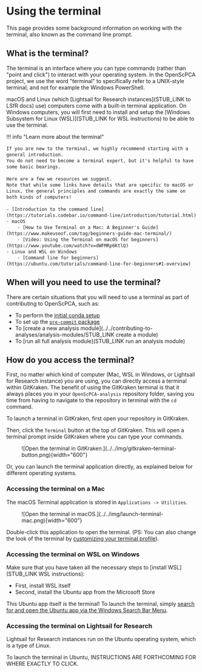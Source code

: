 # Using the terminal

This page provides some background information on working with the terminal, also known as the command line prompt.


## What is the terminal?

The terminal is an interface where you can type commands (rather than "point and click") to interact with your operating system.
In the OpenScPCA project, we use the word "terminal" to specifically refer to a UNIX-style terminal, and not for example the Windows PowerShell.

macOS and Linux (which [Lightsail for Research instances](STUB_LINK to LSfR docs) use) computers come with a built-in terminal application.
On Windows computers, you will first need to install and setup the [Windows Subsystem for Linux (WSL)](STUB_LINK for WSL instructions) to be able to use the terminal.

!!! info "Learn more about the terminal"

    If you are new to the terminal, we highly recommend starting with a general introduction.
    You do not need to become a terminal expert, but it's helpful to have some basic bearings.

    Here are a few we resources we suggest.
    Note that while some links have details that are specific to macOS or Linux, the general principles and commands are exactly the same on both kinds of computers!

    - [Introduction to the command line](https://tutorials.codebar.io/command-line/introduction/tutorial.html)
    - macOS
        - [How to Use Terminal on a Mac: A Beginner's Guide](https://www.makeuseof.com/tag/beginners-guide-mac-terminal/)
        - [Video: Using the Terminal on macOS for beginners](https://www.youtube.com/watch?v=dWFMRp6KtlQ)
    - Linux and WSL on Windows
        - [Command line for beginners](https://ubuntu.com/tutorials/command-line-for-beginners#1-overview)

## When will you need to use the terminal?

There are certain situations that you will need to use a terminal as part of contributing to OpenScPCA, such as:

- To perform the [initial conda setup](../../technical-setup/environment-setup/setup-conda.md)
- To set up the [`pre-commit` package](../../technical-setup/environment-setup/setup-precommit.md)
- To [create a new analysis module](../../contributing-to-analyses/analysis-modules/STUB_LINK create a module)
- To [run all full analysis module](STUB_LINK run an analysis module)

## How do you access the terminal?

First, no matter which kind of computer (Mac, WSL in Windows, or Lightsail for Research instance) you are using, you can directly access a terminal within GitKraken.
The benefit of using the GitKraken terminal is that it always places you in your `OpenScPCA-analysis` repository folder, saving you time from having to navigate to the repository in terminal with the `cd` command.

To launch a terminal in GitKraken, first open your repository in GitKraken.

Then, click the `Terminal` button at the top of GitKraken.
This will open a terminal prompt inside GitKraken where you can type your commands.

<figure markdown="span">
    ![Open the terminal in GitKraken.](../../img/gitkraken-terminal-button.png){width="600"}
</figure>


Or, you can launch the terminal application directly, as explained below for different operating systems.


### Accessing the terminal on a Mac

The macOS Terminal application is stored in `Applications -> Utilities`.

<figure markdown="span">
    ![Open the terminal in macOS.](../../img/launch-terminal-mac.png){width="600"}
</figure>

Double-click this application to open the terminal.
(PS: You can also change the look of the terminal by [customizing your terminal profile](https://support.apple.com/guide/terminal/profiles-change-terminal-windows-trml107/mac)).


### Accessing the terminal on WSL on Windows

Make sure that you have taken all the necessary steps to [install WSL](STUB_LINK WSL instructions):

- First, install WSL itself
- Second, install the Ubuntu app from the Microsoft Store

This Ubuntu app itself _is_ the terminal!
To launch the terminal, simply [search for and open the Ubuntu app via the Windows Search Bar Menu](https://canonical-ubuntu-wsl.readthedocs-hosted.com/en/latest/guides/install-ubuntu-wsl2/#method-1-microsoft-store).

### Accessing the terminal on Lightsail for Research

Lightsail for Research instances run on the Ubuntu operating system, which is a type of Linux.

To launch the terminal in Ubuntu, INSTRUCTIONS ARE FORTHCOMING FOR WHERE EXACTLY TO CLICK.
